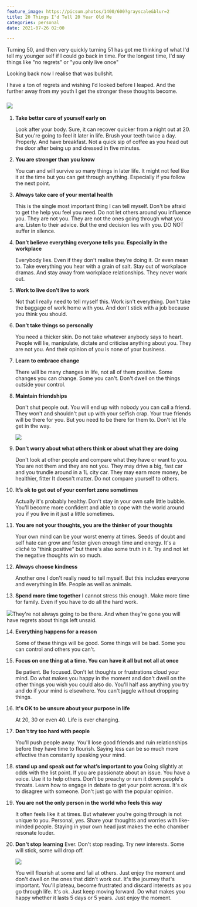 ```yaml
---
feature_image: https://picsum.photos/1400/600?grayscale&blur=2
title: 20 Things I'd Tell 20 Year Old Me
categories: personal
date: 2021-07-26 02:00

---
```

Turning 50, and then very quickly turning 51 has got me thinking of what I'd tell my younger self if I could go back in time. For the longest time, I'd say things like "no regrets" or "you only live once"

Looking back now I realise that was bullshit.

I have a ton of regrets and wishing I'd looked before I leaped. And the further away from my youth I get the stronger these thoughts become.

### ![](https://res.cloudinary.com/paddysplace/image/upload/v1627250358/canva_assets/20_Things_I_d_Tell_20_Year_Old_Me_agchzz.png)

1. **Take better care of yourself early on**

    Look after your body. Sure, it can recover quicker from a night out at 20. But you're going to feel it later in life. Brush your teeth twice a day. Properly. And have breakfast. Not a quick sip of coffee as you head out the door after being up and dressed in five minutes.
2. **You are stronger than you know**


    You can and will survive so many things in later life. It might not feel like it at the time but you can get through anything. Especially if you follow the next point.
 
3. **Always take care of your mental health**

    This is the single most important thing I can tell myself. Don't be afraid to get the help you feel you need. Do not let others around you influence you. They are not you. They are not the ones going through what you are. Listen to their advice. But the end decision lies with you. DO NOT suffer in silence.
 
4. **Don’t believe everything everyone tells you**. **Especially in the workplace**

    Everybody lies.  Even if they don't realise they're doing it. Or even mean to. Take everything you hear with a grain of salt. Stay out of workplace dramas. And stay away from workplace relationships. They never work out.
 
5. **Work to live don’t live to work**

    Not that I really need to tell myself this. Work isn't everything. Don't take the baggage of work home with you. And don't stick with a job because you think you should.
 
6. **Don’t take things so personally**

    You need a thicker skin. Do not take whatever anybody says to heart. People will lie, manipulate, dictate and criticise anything about you. They are not you. And their opinion of you is none of your business.
 
7. **Learn to embrace change**

    There will be many changes in life, not all of them positive. Some changes you can change. Some you can't. Don't dwell on the things outside your control.

8. **Maintain friendships**

    Don't shut people out. You will end up with nobody you can call a friend. They won't and shouldn't put up with your selfish crap. Your true friends will be there for you. But you need to be there for them to.  Don't let life get in the way.

    ![](https://res.cloudinary.com/paddysplace/image/upload/v1627250397/blog/undraw/undraw_Social_media_re_w12q_dbdqwh.png)

9. **Don’t worry about what others think or about what they are doing**

    Don't look at other people and compare what they have or want to you. You are not them and they are not you. They may drive a big, fast car and you trundle around in a 1L city car. They may earn more money, be healthier, fitter It doesn't matter. Do not compare yourself to others.

10. **It’s ok to get out of your comfort zone sometimes**

    Actually it's probably healthy. Don't stay in your own safe little bubble. You'll become more confident and able to cope with the world around you if you live in it just a little sometimes.

11. **You are not your thoughts, you are the thinker of your thoughts**

    Your own mind can be your worst enemy at times. Seeds of doubt and self hate can grow and fester given enough time and energy. It's a cliché to "think positive" but there's also some truth in it. Try and not let the negative thoughts win so much.

12. **Always choose kindness**

    Another one I don't really need to tell myself. But this includes everyone and everything in life. People as well as animals.

13. **Spend more time together** I cannot stress this enough. Make more time for family. Even if you have to do all the hard work.

 ![](https://res.cloudinary.com/paddysplace/image/upload/v1627250397/blog/undraw/undraw_fatherhood_7i19_hysxfi.png)They're not always going to be there. And when they're gone you will have regrets about things left unsaid.

14. **Everything happens for a reason**

    Some of these things will be good. Some things will be bad. Some you can control and others you can't.

15. **Focus on one thing at a time. You can have it all but not all at once**

    Be patient. Be focused. Don't let thoughts or frustrations cloud your mind. Do what makes you happy in the moment and don't dwell on the other things you wish you could also do. You'll half ass anything you try and do if your mind is elsewhere. You can't juggle without dropping things.

16. **It's OK to be unsure about your purpose in life**

    At 20, 30 or even 40. Life is ever changing.

17. **Don't try too hard with people**

    You'll push people away. You'll lose good friends and ruin relationships before they have time to flourish. Saying less can be so much more effective than constantly speaking your mind.

18. **stand up and speak out for what’s important to you** Going slightly at odds with the list point. If you are passionate about an issue. You have a voice. Use it to help others. Don't be preachy or ram it down people's throats. Learn how to engage in debate to get your point across. It's ok to disagree with someone. Don't just go with the popular opinion.

19. **You are not the only person in the world who feels this way**

    It often feels like it at times. But whatever you're going through is not unique to you. Personal, yes. Share your thoughts and worries with like-minded people. Staying in your own head just makes the echo chamber resonate louder.

20. **Don't stop learning** Ever. Don't stop reading. Try new interests. Some will stick, some will drop off.

    ![](https://res.cloudinary.com/paddysplace/image/upload/v1627250397/blog/undraw/undraw_exams_g4ow_jd1g7g.png)

    You will flourish at some and fail at others. Just enjoy the moment and don't dwell on the ones that didn't work out. It's the journey that's important. You'll plateau, become frustrated and discard interests as you go through life. It's ok. Just keep moving forward. Do what makes you happy whether it lasts 5 days or 5 years. Just enjoy the moment.
